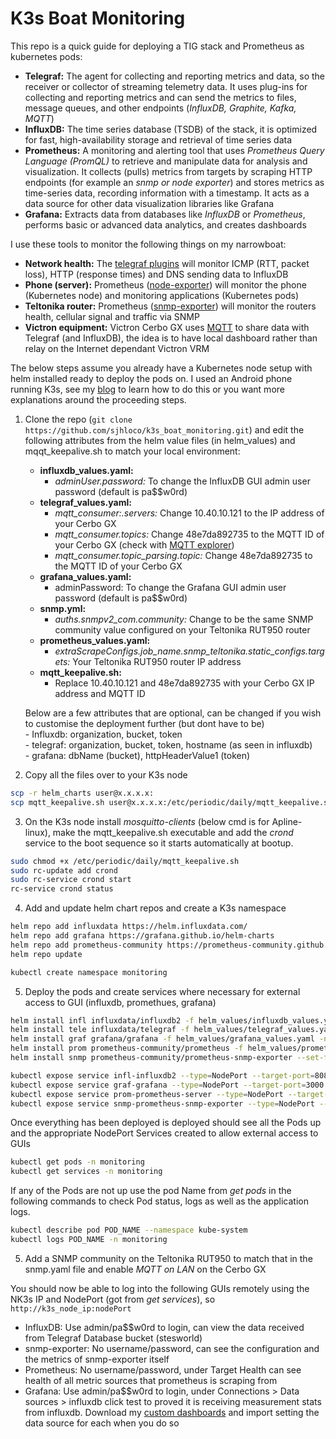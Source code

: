 # K3s Boat Monitoring

This repo is a quick guide for deploying a TIG stack and Prometheus as kubernetes pods:

- **Telegraf:** The agent for collecting and reporting metrics and data, so the receiver or collector of streaming telemetry data. It uses plug-ins for collecting and reporting metrics and can send the metrics to files, message queues, and other endpoints (*InfluxDB, Graphite, Kafka, MQTT*)
- **InfluxDB:** The time series database (TSDB) of the stack, it is optimized for fast, high-availability storage and retrieval of time series data
- **Prometheus:** A monitoring and alerting tool that uses *Prometheus Query Language (PromQL)* to retrieve and manipulate data for analysis and visualization. It collects (pulls) metrics from targets by scraping HTTP endpoints (for example an *snmp or node exporter*) and stores metrics as time-series data, recording information with a timestamp. It acts as a data source for other data visualization libraries like Grafana
- **Grafana:** Extracts data from databases like *InfluxDB* or *Prometheus*, performs basic or advanced data analytics, and creates dashboards

I use these tools to monitor the following things on my narrowboat:

- **Network health:** The [telegraf plugins](https://docs.influxdata.com/telegraf/v1/plugins/#input-plugins) will monitor ICMP (RTT, packet loss), HTTP (response times) and DNS sending data to InfluxDB
- **Phone (server):** Prometheus ([node-exporter](https://github.com/prometheus/node_exporter)) will monitor the phone (Kubernetes node) and monitoring applications (Kubernetes pods)
- **Teltonika router:** Prometheus ([snmp-exporter](https://github.com/prometheus/snmp_exporter/tree/main)) will monitor the routers health, cellular signal and traffic via SNMP
- **Victron equipment:** Victron Cerbo GX uses [MQTT](https://mqtt.org) to share data with Telegraf (and InfluxDB), the idea is to have local dashboard rather than relay on the Internet dependant Victron VRM

The below steps assume you already have a Kubernetes node setup with helm installed ready to deploy the pods on. I used an Android phone running K3s, see my [blog](https://theworldsgonemad.net/2025/k3s-boat-monitoring/) to learn how to do this or you want more explanations around the proceeding steps.

1. Clone the repo (`git clone https://github.com/sjhloco/k3s_boat_monitoring.git`) and edit the following attributes from the helm value files (in helm_values) and mqqt_keepalive.sh to match your local environment:
   - **influxdb_values.yaml:**
       - *adminUser.password:* To change the InfluxDB GUI admin user password (default is pa$$w0rd)
   - **telegraf_values.yaml:**
       - *mqtt_consumer:.servers:* Change 10.40.10.121 to the IP address of your Cerbo GX
       - *mqtt_consumer.topics:* Change 48e7da892735 to the MQTT ID of your Cerbo GX (check with [MQTT explorer](http://mqtt-explorer.com))
       - *mqtt_consumer.topic_parsing.topic:* Change 48e7da892735 to the MQTT ID of your Cerbo GX
   - **grafana_values.yaml:**
       - adminPassword: To change the Grafana GUI admin user password (default is pa$$w0rd)
   - **snmp.yml:**
       - *auths.snmpv2_com.community:* Change to be the same SNMP community value configured on your Teltonika RUT950 router
   - **prometheus_values.yaml:**
       - *extraScrapeConfigs.job_name.snmp_teltonika.static_configs.targets:* Your Teltonika RUT950 router IP address
   - **mqtt_keepalive.sh:**
       - Replace 10.40.10.121 and 48e7da892735 with your Cerbo GX IP address and MQTT ID
     
   Below are a few attributes that are optional, can be changed if you wish to customise the deployment further (but dont have to be)\
       - Influxdb: organization, bucket, token\
       - telegraf: organization, bucket, token, hostname (as seen in influxdb)\
       - grafana: dbName (bucket),  httpHeaderValue1 (token)

2. Copy all the files over to your K3s node

```bash
scp -r helm_charts user@x.x.x.x:
scp mqtt_keepalive.sh user@x.x.x.x:/etc/periodic/daily/mqtt_keepalive.sh
```

3. On the K3s node install *mosquitto-clients* (below cmd is for Apline-linux), make the mqtt_keepalive.sh executable and add the *crond* service to the boot sequence so it starts automatically at bootup.

```bash
sudo chmod +x /etc/periodic/daily/mqtt_keepalive.sh
sudo rc-update add crond
sudo rc-service crond start
rc-service crond status
```

4. Add and update helm chart repos and create a K3s namespace

```bash
helm repo add influxdata https://helm.influxdata.com/
helm repo add grafana https://grafana.github.io/helm-charts
helm repo add prometheus-community https://prometheus-community.github.io/helm-charts 
helm repo update

kubectl create namespace monitoring
```

5. Deploy the pods and create services where necessary for external access to GUI (influxdb, promethues, grafana)

```bash
helm install infl influxdata/influxdb2 -f helm_values/influxdb_values.yaml --namespace monitoring
helm install tele influxdata/telegraf -f helm_values/telegraf_values.yaml -n monitoring
helm install graf grafana/grafana -f helm_values/grafana_values.yaml -n monitoring
helm install prom prometheus-community/prometheus -f helm_values/prometheus_values.yaml -n monitoring
helm install snmp prometheus-community/prometheus-snmp-exporter --set-file config=helm_values/snmp.yml -n monitoring

kubectl expose service infl-influxdb2 --type=NodePort --target-port=8086 --name=infl-influxdb2-ext --namespace monitoring
kubectl expose service graf-grafana --type=NodePort --target-port=3000 --name=graf-grafana-ext --namespace monitoring
kubectl expose service prom-prometheus-server --type=NodePort --target-port=9090 --name=prom-prometheus-server-ext -n monitoring
kubectl expose service snmp-prometheus-snmp-exporter --type=NodePort --target-port=9116 --name=snmp-prometheus-snmp-exporter-ext -n monitoring
```

Once everything has been deployed is deployed should see all the Pods up and the appropriate NodePort Services created to allow external access to GUIs

```bash
kubectl get pods -n monitoring
kubectl get services -n monitoring
```

If any of the Pods are not up use the pod Name from *get pods* in the following commands to check Pod status, logs as well as the application logs.

```bash
kubectl describe pod POD_NAME --namespace kube-system
kubectl logs POD_NAME -n monitoring
```

5. Add a SNMP community on the Teltonika RUT950 to match that in the snmp.yaml file and enable *MQTT on LAN* on the Cerbo GX

You should now be able to log into the following GUIs remotely using the NK3s IP and NodePort (got from *get services*), so `http://k3s_node_ip:nodePort`

- InfluxDB: Use admin/pa$$w0rd to login, can view the data received from Telegraf Database bucket (stesworld)
- snmp-exporter: No username/password, can see the configuration and the metrics of snmp-exporter itself
- Prometheus: No username/password, under Target Health can see health of all metric sources that prometheus is scraping from
- Grafana: Use admin/pa$$w0rd to login, under Connections > Data sources > influxdb click test to proved it is receiving measurement stats from influxdb. Download my [custom dashboards](https://github.com/sjhloco/grafana_dashboards) and import setting the data source for each when you do so  
